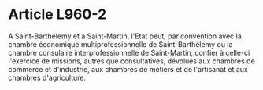 # Article L960-2

A Saint-Barthélemy et à Saint-Martin, l'Etat peut, par convention avec la chambre économique multiprofessionnelle de Saint-Barthélemy ou la chambre consulaire interprofessionnelle de Saint-Martin, confier à celle-ci l'exercice de missions, autres que consultatives, dévolues aux chambres de commerce et d'industrie, aux chambres de métiers et de l'artisanat et aux chambres d'agriculture.
